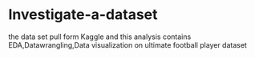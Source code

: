 # Investigate-a-dataset
the data set pull form Kaggle and this analysis contains EDA,Datawrangling,Data visualization on ultimate football player dataset
